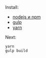 Install:

- [nodejs и npm](https://nodejs.org/)
- [gulp](http://gulpjs.com/)
- [yarn](https://yarnpkg.com/)

Next:

```
yarn
gulp build
```
